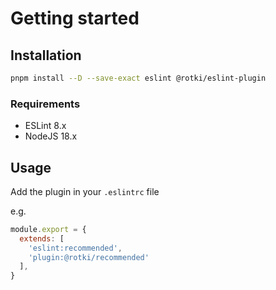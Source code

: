 # Getting started

## Installation

```sh
pnpm install --D --save-exact eslint @rotki/eslint-plugin
```

### Requirements
- ESLint 8.x
- NodeJS 18.x

## Usage

Add the plugin in your `.eslintrc` file

e.g.

```javascript
module.export = {
  extends: [
    'eslint:recommended',
    'plugin:@rotki/recommended'
  ],
}
```

